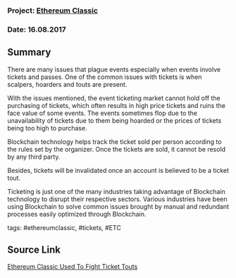 ### Project: [Ethereum Classic](../projects/ethereum_classic.md)
### Date: 16.08.2017
## Summary
There are many issues that plague events especially when events involve tickets and passes. One of the common issues with tickets is when scalpers, hoarders and touts are present. 

With the issues mentioned, the event ticketing market cannot hold off the purchasing of tickets, which often results in high price tickets and ruins the face value of some events. The events sometimes flop due to the unavailability of tickets due to them being hoarded or the prices of tickets being too high to purchase.

Blockchain technology helps track the ticket sold per person according to the rules set by the organizer. Once the tickets are sold, it cannot be resold by any third party.

Besides, tickets will be invalidated once an account is believed to be a ticket tout.

Ticketing is just one of the many industries taking advantage of Blockchain technology to disrupt their respective sectors. Various industries have been using Blockchain to solve common issues brought by manual and redundant processes easily optimized through Blockchain.

tags: #ethereumclassic, #tickets, #ETC
## Source Link
[Ethereum Classic Used To Fight Ticket Touts](https://cointelegraph.com/news/ethereum-classic-used-to-fight-ticket-touts)  
